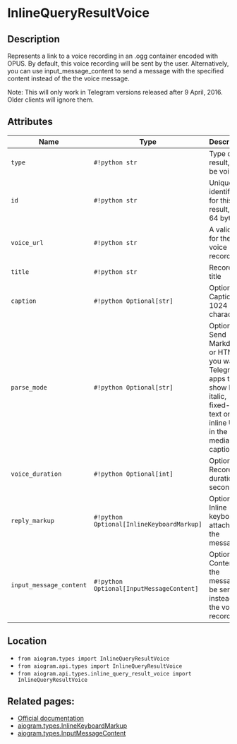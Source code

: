 # InlineQueryResultVoice

## Description

Represents a link to a voice recording in an .ogg container encoded with OPUS. By default, this voice recording will be sent by the user. Alternatively, you can use input_message_content to send a message with the specified content instead of the the voice message.

Note: This will only work in Telegram versions released after 9 April, 2016. Older clients will ignore them.


## Attributes

| Name | Type | Description |
| - | - | - |
| `type` | `#!python str` | Type of the result, must be voice |
| `id` | `#!python str` | Unique identifier for this result, 1-64 bytes |
| `voice_url` | `#!python str` | A valid URL for the voice recording |
| `title` | `#!python str` | Recording title |
| `caption` | `#!python Optional[str]` | Optional. Caption, 0-1024 characters |
| `parse_mode` | `#!python Optional[str]` | Optional. Send Markdown or HTML, if you want Telegram apps to show bold, italic, fixed-width text or inline URLs in the media caption. |
| `voice_duration` | `#!python Optional[int]` | Optional. Recording duration in seconds |
| `reply_markup` | `#!python Optional[InlineKeyboardMarkup]` | Optional. Inline keyboard attached to the message |
| `input_message_content` | `#!python Optional[InputMessageContent]` | Optional. Content of the message to be sent instead of the voice recording |



## Location

- `from aiogram.types import InlineQueryResultVoice`
- `from aiogram.api.types import InlineQueryResultVoice`
- `from aiogram.api.types.inline_query_result_voice import InlineQueryResultVoice`

## Related pages:

- [Official documentation](https://core.telegram.org/bots/api#inlinequeryresultvoice)
- [aiogram.types.InlineKeyboardMarkup](../types/inline_keyboard_markup.md)
- [aiogram.types.InputMessageContent](../types/input_message_content.md)
